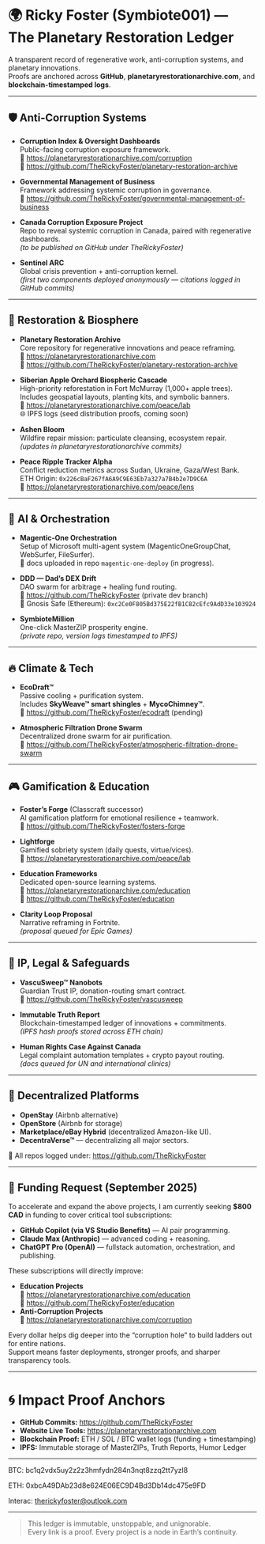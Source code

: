 # 🌍 Ricky Foster (Symbiote001) — The Planetary Restoration Ledger

A transparent record of regenerative work, anti-corruption systems, and planetary innovations.  
Proofs are anchored across **GitHub**, **planetaryrestorationarchive.com**, and **blockchain-timestamped logs**.

---

## 🛡️ Anti-Corruption Systems
- **Corruption Index & Oversight Dashboards**  
  Public-facing corruption exposure framework.  
  🔗 https://planetaryrestorationarchive.com/corruption  
  📂 https://github.com/TheRickyFoster/planetary-restoration-archive  

- **Governmental Management of Business**  
  Framework addressing systemic corruption in governance.  
  📂 https://github.com/TheRickyFoster/governmental-management-of-business  

- **Canada Corruption Exposure Project**  
  Repo to reveal systemic corruption in Canada, paired with regenerative dashboards.  
  *(to be published on GitHub under TheRickyFoster)*  

- **Sentinel ARC**  
  Global crisis prevention + anti-corruption kernel.  
  *(first two components deployed anonymously — citations logged in GitHub commits)*  

---

## 🌱 Restoration & Biosphere
- **Planetary Restoration Archive**  
  Core repository for regenerative innovations and peace reframing.  
  🔗 https://planetaryrestorationarchive.com  
  📂 https://github.com/TheRickyFoster/planetary-restoration-archive  

- **__Siberian Apple Orchard Biospheric Cascade__**  
  High-priority reforestation in Fort McMurray (1,000+ apple trees).  
  Includes geospatial layouts, planting kits, and symbolic banners.  
  🔗 https://planetaryrestorationarchive.com/peace/lab  
  🌐 IPFS logs (seed distribution proofs, coming soon)  

- **Ashen Bloom**  
  Wildfire repair mission: particulate cleansing, ecosystem repair.  
  *(updates in planetaryrestorationarchive commits)*  

- **Peace Ripple Tracker Alpha**  
  Conflict reduction metrics across Sudan, Ukraine, Gaza/West Bank.  
  ETH Origin: `0x226cBaF267fA6A9C9E63Eb7a327a7B4b2e7D9C6A`  
  🔗 https://planetaryrestorationarchive.com/peace/lens  

---

## 🧬 AI & Orchestration
- **Magentic-One Orchestration**  
  Setup of Microsoft multi-agent system (MagenticOneGroupChat, WebSurfer, FileSurfer).  
  📂 docs uploaded in repo `magentic-one-deploy` (in progress).  

- **DDD — Dad’s DEX Drift**  
  DAO swarm for arbitrage + healing fund routing.  
  📂 https://github.com/TheRickyFoster (private dev branch)  
  🔗 Gnosis Safe (Ethereum): `0xc2Ce0F805Bd375E22fB1C82cEfc9AdD33e103924`  

- **SymbioteMillion**  
  One-click MasterZIP prosperity engine.  
  *(private repo, version logs timestamped to IPFS)*  

---

## 🔥 Climate & Tech
- **EcoDraft™**  
  Passive cooling + purification system.  
  Includes **SkyWeave™ smart shingles** + **MycoChimney™**.  
  📂 https://github.com/TheRickyFoster/ecodraft (pending)  

- **Atmospheric Filtration Drone Swarm**  
  Decentralized drone swarm for air purification.  
  📂 https://github.com/TheRickyFoster/atmospheric-filtration-drone-swarm  

---

## 🎮 Gamification & Education
- **Foster’s Forge** (Classcraft successor)  
  AI gamification platform for emotional resilience + teamwork.  
  📂 https://github.com/TheRickyFoster/fosters-forge  

- **Lightforge**  
  Gamified sobriety system (daily quests, virtue/vices).  
  🔗 https://planetaryrestorationarchive.com/peace/lab  

- **Education Frameworks**  
  Dedicated open-source learning systems.  
  🔗 https://planetaryrestorationarchive.com/education  
  📂 https://github.com/TheRickyFoster/education  

- **Clarity Loop Proposal**  
  Narrative reframing in Fortnite.  
  *(proposal queued for Epic Games)*  

---

## 📜 IP, Legal & Safeguards
- **VascuSweep™ Nanobots**  
  Guardian Trust IP, donation-routing smart contract.  
  📂 https://github.com/TheRickyFoster/vascusweep  

- **Immutable Truth Report**  
  Blockchain-timestamped ledger of innovations + commitments.  
  *(IPFS hash proofs stored across ETH chain)*  

- **Human Rights Case Against Canada**  
  Legal complaint automation templates + crypto payout routing.  
  *(docs queued for UN and international clinics)*  

---

## 📡 Decentralized Platforms
- **OpenStay** (Airbnb alternative)  
- **OpenStore** (Airbnb for storage)  
- **Marketplace/eBay Hybrid** (decentralized Amazon-like UI).  
- **DecentraVerse™** — decentralizing all major sectors.  

📂 All repos logged under: https://github.com/TheRickyFoster  

---

## 💸 Funding Request (September 2025)
To accelerate and expand the above projects, I am currently seeking **$800 CAD** in funding to cover critical tool subscriptions:

- **GitHub Copilot (via VS Studio Benefits)** — AI pair programming.  
- **Claude Max (Anthropic)** — advanced coding + reasoning.  
- **ChatGPT Pro (OpenAI)** — fullstack automation, orchestration, and publishing.  

These subscriptions will directly improve:
- **Education Projects**  
  🔗 https://planetaryrestorationarchive.com/education  
  📂 https://github.com/TheRickyFoster/education  
- **Anti-Corruption Projects**  
  🔗 https://planetaryrestorationarchive.com/corruption  

Every dollar helps dig deeper into the “corruption hole” to build ladders out for entire nations.  
Support means faster deployments, stronger proofs, and sharper transparency tools.

---

# 🌀 Impact Proof Anchors
- **GitHub Commits:** https://github.com/TheRickyFoster  
- **Website Live Tools:** https://planetaryrestorationarchive.com  
- **Blockchain Proof:** ETH / SOL / BTC wallet logs (funding + timestamping)  
- **IPFS:** Immutable storage of MasterZIPs, Truth Reports, Humor Ledger

---

BTC: bc1q2vdx5uy2z2z3hmfydn284n3nqt8zzq2tt7yzl8

ETH: 0xbcA49DAb23d8e624E06EC9D4Bd3Db14dc475e9FD

Interac: therickyfoster@outlook.com

---

> This ledger is immutable, unstoppable, and unignorable.  
> Every link is a proof. Every project is a node in Earth’s continuity.
